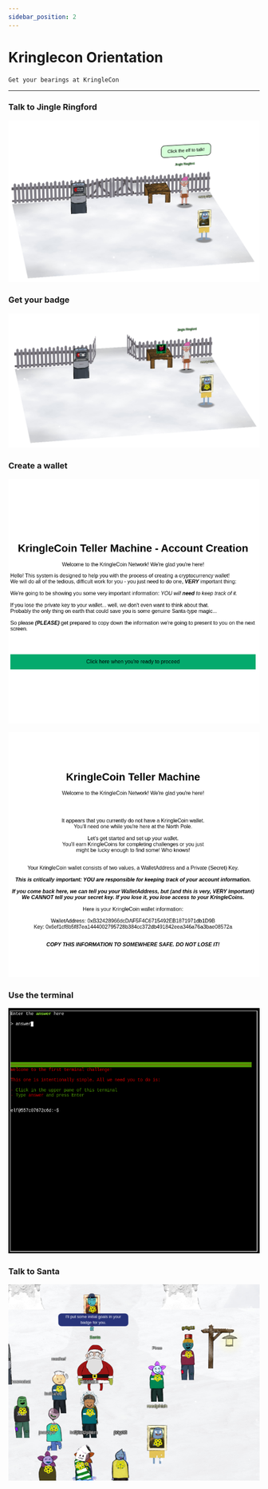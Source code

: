 ```yaml
---
sidebar_position: 2
---
```


# Kringlecon Orientation

```
Get your bearings at KringleCon
```

****

### Talk to Jingle Ringford

![Talk to Jingle Ringford](/img/challenge-1/game-start.png)

### Get your badge

![Create a wallet](/img/challenge-1/got-badge.png)

### Create a wallet

![Create a wallet](/img/challenge-1/welcome-screen-wallet.png)

![Create a wallet](/img/challenge-1/wallet-data.png)

### Use the terminal

![Use the terminal](/img/challenge-1/first-terminal.png)

### Talk to Santa

![Use the terminal](/img/challenge-1/talking-to-santa.png)